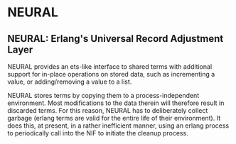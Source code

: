 NEURAL
======
NEURAL: Erlang's Universal Record Adjustment Layer
------

NEURAL provides an ets-like interface to shared terms with additional support for in-place operations on stored data, such as incrementing a value, or adding/removing a value to a list.

NEURAL stores terms by copying them to a process-independent environment. Most modifications to the data therein will therefore result in discarded terms. For this reason, NEURAL has to deliberately collect garbage (erlang terms are valid for the entire life of their environment). It does this, at present, in a rather inefficient manner, using an erlang process to periodically call into the NIF to initiate the cleanup process.
